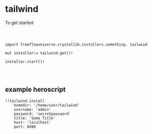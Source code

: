 # tailwind



To get started

```vlang



import freeflowuniverse.crystallib.installers.something. tailwind

mut installer:= tailwind.get()!

installer.start()!




```

## example heroscript


```hero
!!tailwind.install
    homedir: '/home/user/tailwind'
    username: 'admin'
    password: 'secretpassword'
    title: 'Some Title'
    host: 'localhost'
    port: 8888

```


